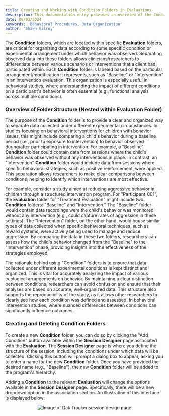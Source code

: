```yaml
---
title: Creating and Working with Condition Folders in Evaluations
description: This documentation entry provides an overview of the Condition folders within the Data Tracker program, including its purpose, structure, and how to create and delete Condition folders.
date: 09/03/2024
keywords: 'Behavioral Procedures, Data Organization'
author: 'Shawn Gilroy'
---
```


The **Condition** folders, which are located within specific **Evaluation** folders, are critical for organizing data according to some specific condition or experimental arrangement under which behavior was observed. Separating observed data into these folders allows clinicians/researchers to differentiate between various scenarios or interventions that a client had participated within. Each **Condition** folder is labeled based on the particular arrangement/modification it represents, such as "Baseline" or "Intervention" in an intervention evaluation. This organization is especially useful in behavioral studies, where understanding the impact of different conditions on a participant's behavior is often essential (e.g., functional analysis across multiple conditions).

### Overview of Folder Structure (Nested within Evaluation Folder)

The purpose of the **Condition** folder is to provide a clear and organized way to separate data collected under different experimental circumstances. In studies focusing on behavioral interventions for children with behavior issues, this might include comparing a child's behavior during a baseline period (i.e., prior to exposure to intervention) to behavior observed during/after participating in intervention. For example, a "Baseline" **Condition** folder could contain data from sessions where the child's behavior was observed without any interventions in place. In contrast, an "Intervention" **Condition** folder would include data from sessions where specific behavioral strategies, such as positive reinforcement, were applied. This separation allows researchers to make clear comparisons between conditions, helping to identify which interventions are most effective.

For example, consider a study aimed at reducing aggressive behavior in children through a structured intervention program. For "Participant_001", the **Evaluation** folder for "Treatment Evaluation" might include two **Condition** folders: "Baseline" and "Intervention." The "Baseline" folder would contain data recordings were the child's behavior was monitored without any intervention (e.g., could capture rates of aggression in these settings). The "Intervention" folder, on the other hand, would house similar types of data collected when specific behavioral techniques, such as reward systems, were actively being used to manage and reduce aggression. By comparing the data in these two folders, researchers can assess how the child's behavior changed from the "Baseline" to the "Intervention" phase, providing insights into the effectiveness of the strategies employed.

The rationale behind using "Condition" folders is to ensure that data collected under different experimental conditions is kept distinct and organized. This is vital for accurately analyzing the impact of various ecological arrangements on behavior. By maintaining a clear distinction between conditions, researchers can avoid confusion and ensure that their analyses are based on accurate, well-organized data. This structure also supports the reproducibility of the study, as it allows other researchers to clearly see how each condition was defined and assessed. In behavioral intervention studies, where nuanced differences between conditions can significantly influence outcomes.

### Creating and Deleting Condition Folders

To create a new **Condition** folder, you can do so by clicking the "Add Condition" button available within the **Session Designer** page associated with the **Evaluation**. The **Session Designer** page is where you define the structure of the session, including the conditions under which data will be collected. Clicking this button will prompt a dialog box to appear, asking you to enter a name for the new **Condition** folder. Once you have provided the desired name (e.g., "Baseline"), the new **Condition** folder will be added to the program's hierarchy.

Adding a **Condition** to the relevant **Evaluation** will change the options available in the **Session Designer** page. Specifically, there will be a new dropdown option in the association section. An illustration of this interface is displayed below:

<div align="center" width="100%">
    <img src="docs/session_designer.png" alt="Image of DataTracker session design page"/>
</div>
